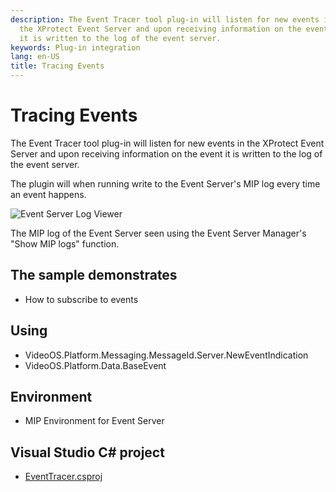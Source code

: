 ```yaml
---
description: The Event Tracer tool plug-in will listen for new events in
  the XProtect Event Server and upon receiving information on the event
  it is written to the log of the event server.
keywords: Plug-in integration
lang: en-US
title: Tracing Events
---
```


# Tracing Events

The Event Tracer tool plug-in will listen for new events in the XProtect
Event Server and upon receiving information on the event it is written
to the log of the event server.

The plugin will when running write to the Event Server\'s MIP log every
time an event happens.

![Event Server Log Viewer](ESlogviewer.png)

The MIP log of the Event Server seen using the Event Server Manager\'s
\"Show MIP logs\" function.

## The sample demonstrates

- How to subscribe to events

## Using

- VideoOS.Platform.Messaging.MessageId.Server.NewEventIndication
- VideoOS.Platform.Data.BaseEvent

## Environment

- MIP Environment for Event Server

## Visual Studio C\# project

- [EventTracer.csproj](javascript:clone('https://github.com/milestonesys/mipsdk-samples-plugin','src/PluginSamples.sln');)
